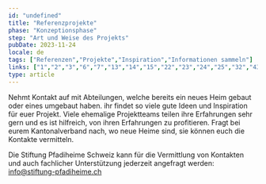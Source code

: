 ```yaml
---
id: "undefined"
title: "Referenzprojekte"
phase: "Konzeptionsphase"
step: "Art und Weise des Projekts"
pubDate: 2023-11-24
locale: de
tags: ["Referenzen","Projekte","Inspiration","Informationen sammeln"]
links: ["1","2","3","6","7","13","14","15","22","23","24","25","32","43","44","45"]
type: article
---
```


Nehmt Kontakt auf mit Abteilungen, welche bereits ein neues Heim gebaut oder eines umgebaut haben. ihr findet so viele gute Ideen und Inspiration für euer Projekt. Viele ehemalige Projektteams teilen ihre Erfahrungen sehr gern und es ist hilfreich, von ihren Erfahrungen zu profitieren. Fragt bei eurem Kantonalverband nach, wo neue Heime sind, sie können euch die Kontakte vermitteln.

Die Stiftung Pfadiheime Schweiz kann für die Vermittlung von Kontakten und auch fachlicher Unterstützung jederzeit angefragt werden: info@stiftung-pfadiheime.ch
